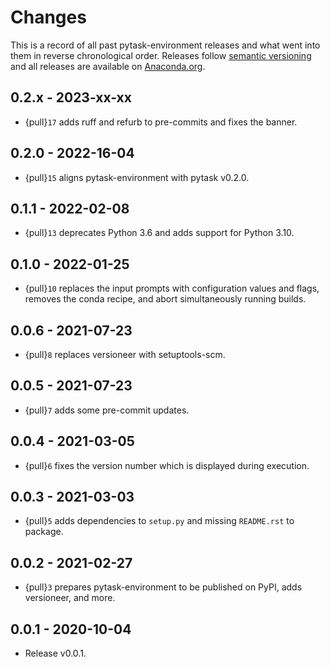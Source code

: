 # Changes

This is a record of all past pytask-environment releases and what went into them in
reverse chronological order. Releases follow [semantic versioning](https://semver.org/)
and all releases are available on
[Anaconda.org](https://anaconda.org/conda-forge/pytask-environment).

## 0.2.x - 2023-xx-xx

- {pull}`17` adds ruff and refurb to pre-commits and fixes the banner.

## 0.2.0 - 2022-16-04

- {pull}`15` aligns pytask-environment with pytask v0.2.0.

## 0.1.1 - 2022-02-08

- {pull}`13` deprecates Python 3.6 and adds support for Python 3.10.

## 0.1.0 - 2022-01-25

- {pull}`10` replaces the input prompts with configuration values and flags, removes the
  conda recipe, and abort simultaneously running builds.

## 0.0.6 - 2021-07-23

- {pull}`8` replaces versioneer with setuptools-scm.

## 0.0.5 - 2021-07-23

- {pull}`7` adds some pre-commit updates.

## 0.0.4 - 2021-03-05

- {pull}`6` fixes the version number which is displayed during execution.

## 0.0.3 - 2021-03-03

- {pull}`5` adds dependencies to `setup.py` and missing `README.rst` to package.

## 0.0.2 - 2021-02-27

- {pull}`3` prepares pytask-environment to be published on PyPI, adds versioneer, and
  more.

## 0.0.1 - 2020-10-04

- Release v0.0.1.
